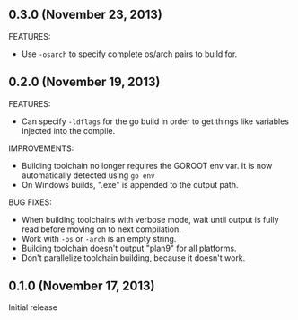 ## 0.3.0 (November 23, 2013)

FEATURES:

  - Use `-osarch` to specify complete os/arch pairs to build for.

## 0.2.0 (November 19, 2013)

FEATURES:

  - Can specify `-ldflags` for the go build in order to get things like
    variables injected into the compile.

IMPROVEMENTS:

  - Building toolchain no longer requires the GOROOT env var. It is
    now automatically detected using `go env`
  - On Windows builds, ".exe" is appended to the output path.

BUG FIXES:

  - When building toolchains with verbose mode, wait until output is fully
    read before moving on to next compilation.
  - Work with `-os` or `-arch` is an empty string.
  - Building toolchain doesn't output "plan9" for all platforms.
  - Don't parallelize toolchain building, because it doesn't work.

## 0.1.0 (November 17, 2013)

Initial release
